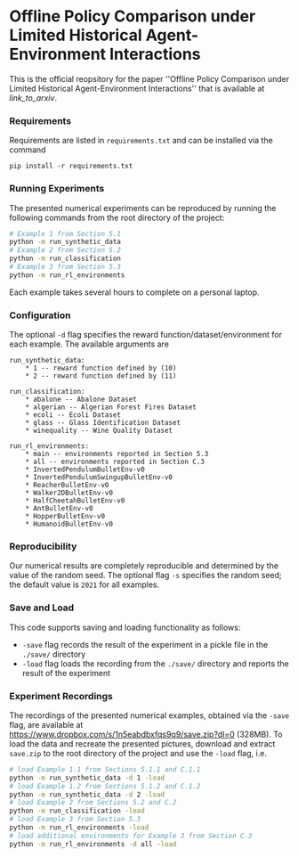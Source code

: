 # Offline Policy Comparison under Limited Historical Agent-Environment Interactions
This is the official reopsitory for the paper ''Offline Policy Comparison under Limited Historical Agent-Environment Interactions'' that is available at *link_to_arxiv*.


### Requirements
Requirements are listed in `requirements.txt` and can be installed via the command
```
pip install -r requirements.txt
```


### Running Experiments
The presented numerical experiments can be reproduced by running the following commands from the root directory of the project:
```bash
# Example 1 from Section 5.1
python -m run_synthetic_data
# Example 2 from Section 5.2
python -m run_classification
# Example 3 from Section 5.3
python -m run_rl_environments
```
Each example takes several hours to complete on a personal laptop.


### Configuration
The optional `-d` flag specifies the reward function/dataset/environment for each example.
The available arguments are
```
run_synthetic_data:
	* 1 -- reward function defined by (10)
	* 2 -- reward function defined by (11)

run_classification:
	* abalone -- Abalone Dataset
	* algerian -- Algerian Forest Fires Dataset
	* ecoli -- Ecoli Dataset
	* glass -- Glass Identification Dataset
	* winequality -- Wine Quality Dataset

run_rl_environments:
	* main -- environments reported in Section 5.3
	* all -- environments reported in Section C.3
	* InvertedPendulumBulletEnv-v0
	* InvertedPendulumSwingupBulletEnv-v0
	* ReacherBulletEnv-v0
	* Walker2DBulletEnv-v0
	* HalfCheetahBulletEnv-v0
	* AntBulletEnv-v0
	* HopperBulletEnv-v0
	* HumanoidBulletEnv-v0
```

### Reproducibility
Our numerical results are completely reproducible and determined by the value of the random seed.
The optional flag `-s` specifies the random seed; the default value is `2021` for all examples.


### Save and Load
This code supports saving and loading functionality as follows:
* `-save` flag records the result of the experiment in a pickle file in the `./save/` directory
* `-load` flag loads the recording from the `./save/` directory and reports the result of the experiment


### Experiment Recordings
The recordings of the presented numerical examples, obtained via the `-save` flag, are available at <https://www.dropbox.com/s/1n5eabdbxfqs9q9/save.zip?dl=0> (328MB).
To load the data and recreate the presented pictures, download and extract `save.zip` to the root directory of the project and use the `-load` flag, i.e.
```bash
# load Example 1.1 from Sections 5.1.1 and C.1.1
python -m run_synthetic_data -d 1 -load
# load Example 1.2 from Sections 5.1.2 and C.1.2
python -m run_synthetic_data -d 2 -load
# load Example 2 from Sections 5.2 and C.2
python -m run_classification -load
# load Example 3 from Section 5.3
python -m run_rl_environments -load
# load additional environments for Example 3 from Section C.3
python -m run_rl_environments -d all -load
```
